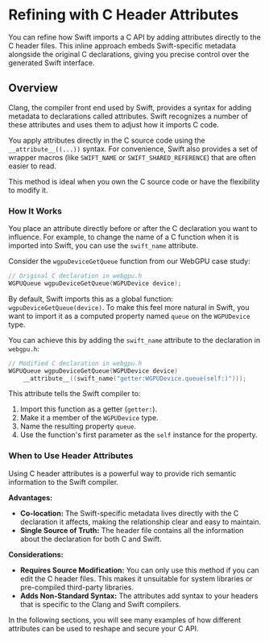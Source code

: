 # Refining with C Header Attributes

You can refine how Swift imports a C API by adding attributes directly to the C header files. This inline approach embeds Swift-specific metadata alongside the original C declarations, giving you precise control over the generated Swift interface.

## Overview

Clang, the compiler front end used by Swift, provides a syntax for adding metadata to declarations called attributes. Swift recognizes a number of these attributes and uses them to adjust how it imports C code.

You apply attributes directly in the C source code using the `__attribute__((...))` syntax. For convenience, Swift also provides a set of wrapper macros (like `SWIFT_NAME` or `SWIFT_SHARED_REFERENCE`) that are often easier to read.

This method is ideal when you own the C source code or have the flexibility to modify it.

### How It Works

You place an attribute directly before or after the C declaration you want to influence. For example, to change the name of a C function when it is imported into Swift, you can use the `swift_name` attribute.

Consider the `wgpuDeviceGetQueue` function from our WebGPU case study:

```c
// Original C declaration in webgpu.h
WGPUQueue wgpuDeviceGetQueue(WGPUDevice device);
```

By default, Swift imports this as a global function: `wgpuDeviceGetQueue(device)`. To make this feel more natural in Swift, you want to import it as a computed property named `queue` on the `WGPUDevice` type.

You can achieve this by adding the `swift_name` attribute to the declaration in `webgpu.h`:

```c
// Modified C declaration in webgpu.h
WGPUQueue wgpuDeviceGetQueue(WGPUDevice device)
    __attribute__((swift_name("getter:WGPUDevice.queue(self:)")));
```

This attribute tells the Swift compiler to:
1.  Import this function as a getter (`getter:`).
2.  Make it a member of the `WGPUDevice` type.
3.  Name the resulting property `queue`.
4.  Use the function's first parameter as the `self` instance for the property.

### When to Use Header Attributes

Using C header attributes is a powerful way to provide rich semantic information to the Swift compiler.

**Advantages:**
- **Co-location:** The Swift-specific metadata lives directly with the C declaration it affects, making the relationship clear and easy to maintain.
- **Single Source of Truth:** The header file contains all the information about the declaration for both C and Swift.

**Considerations:**
- **Requires Source Modification:** You can only use this method if you can edit the C header files. This makes it unsuitable for system libraries or pre-compiled third-party libraries.
- **Adds Non-Standard Syntax:** The attributes add syntax to your headers that is specific to the Clang and Swift compilers.

In the following sections, you will see many examples of how different attributes can be used to reshape and secure your C API.
